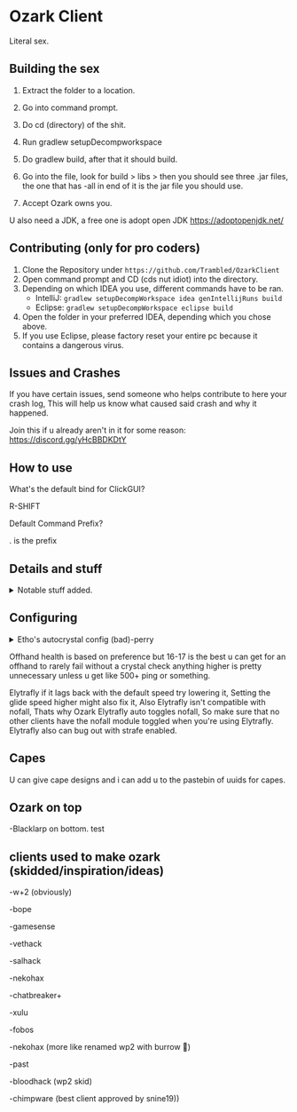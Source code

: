 # Ozark Client
Literal sex.

## Building the sex 
1. Extract the folder to a location.

2. Go into command prompt.

3. Do cd (directory) of the shit.

3. Run gradlew setupDecompworkspace

4. Do gradlew build, after that it should build.

5. Go into the file, look for build > libs > then you should see three .jar files, the one that has -all in end of it
is the jar file you should use.

6. Accept Ozark owns you.

U also need a JDK, a free one is adopt open JDK https://adoptopenjdk.net/

## Contributing (only for pro coders)
1. Clone the Repository under `https://github.com/Trambled/OzarkClient`
2. Open command prompt and CD (cds nut idiot) into the directory.
3. Depending on which IDEA you use, different commands have to be ran.
    - IntelliJ: `gradlew setupDecompWorkspace idea genIntellijRuns build`
    - Eclipse: `gradlew setupDecompWorkspace eclipse build`
4. Open the folder in your preferred IDEA, depending which you chose above.
5. If you use Eclipse, please factory reset your entire pc because it contains a dangerous virus.

## Issues and Crashes

If you have certain issues, send someone who helps contribute to here your crash log,
This will help us know what caused said crash and why it happened.

Join this if u already aren't in it for some reason:
https://discord.gg/yHcBBDKDtY

## How to use

What's the default bind for ClickGUI?

R-SHIFT

Default Command Prefix?

. is the prefix

## Details and stuff

<details>
  <summary>Notable stuff added.</summary> <br>
  Bed Aura - Auto places and breaks beds on people, has break calculations and has modes for 1.13 and 1.12 servers. <br>
  Auto Crystal - Very good and heavily modified w+2 autocrystal. <br>
  BurrowESP - Highlights people who are burrowed. <br>
  Elytrafly - Salhack but timer on takeoff. <br>
  Burrow - Xulu but modified a bit to make it better. <br>
  Xray - With commands and opacity feature. <br>
  PastGUI - Another GUI originally from past. <br>
  Anticrystal - Originally from xenon but added minhealth and crystal calculations to make it better, also supports string.<br><br>
  Some other skidded shit and bug fixes. <br>
  Instantburrow - made by ObsidianBreaker from nekohax and leux but added to ozark. <br>
</details>

## Configuring

<details>
  <summary>Etho's autocrystal config (bad)-perry</summary> <br>
CaDebug:false <br>
CaPlace:true <br>
CaBreak:true <br>
CaAntiWeakness:false <br>
CaAlternative:true <br>
CaModuleCheck:true <br>
CaBreakPredict:true <br>
CaBreakPredictFactor:0 <br>
CaMotionPredict:true <br>
CaMotionPredictFactor:1.0 <br>
CaVerifyPlace:false <br>
CaInhibit:true <br>
CaInhibitDelay:0 <br>
CaInhibitSwings:50 <br>
CaBreakAttempts:1 <br>
CaPlaceAttempts:1 <br>
CaHitRange:5.0 <br>
CaPlaceRange:5.0 <br>
CaRangeWall:3.5 <br>
CaPlayerRange:5.8 <br>
CaPlaceDelay:0 <br>
CaBreakDelay:0 <br>
CaMinEnemyPlace:6 <br>
CaMinEnemyBreak:6 <br>
CaMaxSelfDamage:8 <br>
CaMinHealthPause:false <br>
CaRequiredHealth:1.0 <br>
CaPacketPlace:true <br>
CaPackeBreak:true <br>
CaRotateMode:Off <br>
CaTargetMode:Health <br>
CaRaytrace:true <br>
CaSwitchMode:None <br>
CaAntiSuicide:true <br>
CaSpeed:true <br>
CaDeadCheck:false <br>
CaSync:None <br>
CaJumpyMode:false <br>
CaMomentumMode:true <br>
CaAntiStuck:false <br>
CaAntiStuckTries:5 <br>
CaAntiStuckTime:1000 <br>
CaThirteen:false <br>
CaMultiplace:false <br>
CaTabbottMode:true <br>
CaTabbottModeHealth:20 <br>
CaArmorDestroy:true <br>
CaArmorPercent:25 <br>
CaArmorPercentSelf:0 <br>
CaStopWhileMining:false <br>
CaStopWhileEatin:false <br>
CaJumpyFaceMode:false <br>
CaSwing:None <br>
CaRenderMode:Outline <br>
CaOldRender:false <br>
CaFutureRender:false <br>
CaTopBlock:false <br>
CaR:255 <br>
CaG:0 <br>
CaB:17 <br>
CaA:100 <br>
CaOutlineA:255 <br>
CaRainbow:true <br>
CaSatiation:0.8 <br>
CaBrightness:0.8 <br>
CaHeight:1.0 <br>
RenderDamage:true <br>
</details>


Offhand health is based on preference but 16-17 is the best u can get for an offhand to rarely fail without a crystal check anything higher is pretty unnecessary unless u get like 500+ ping or something.

Elytrafly if it lags back with the default speed try lowering it, Setting the glide speed higher might also fix it, Also Elytrafly isn't compatible with nofall, Thats why Ozark Elytrafly auto toggles nofall, So make sure that no other clients have the nofall module toggled when you're using Elytrafly. Elytrafly also can bug out with strafe enabled.

## Capes
U can give cape designs and i can add u to the pastebin of uuids for capes.

## Ozark on top
-Blacklarp on bottom. test


## clients used to make ozark (skidded/inspiration/ideas)

-w+2 (obviously)

-bope

-gamesense

-vethack

-salhack

-nekohax

-chatbreaker+

-xulu

-fobos

-nekohax (more like renamed wp2 with burrow :troll:)

-past

-bloodhack (wp2 skid)

-chimpware (best client approved by snine19))
